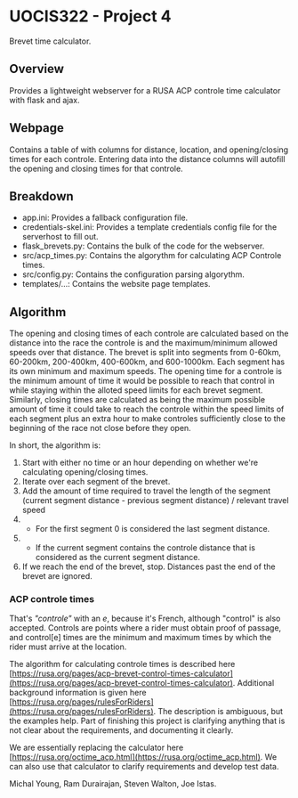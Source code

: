 # UOCIS322 - Project 4 #
Brevet time calculator.

## Overview

Provides a lightweight webserver for a RUSA ACP controle time calculator with flask and ajax.

## Webpage

Contains a table of with columns for distance, location, and opening/closing times for each controle.
Entering data into the distance columns will autofill the opening and closing times for that controle.

## Breakdown

- app.ini: Provides a fallback configuration file.
- credentials-skel.ini: Provides a template credentials config file for the serverhost to fill out.
- flask_brevets.py: Contains the bulk of the code for the webserver.
- src/acp_times.py: Contains the algorythm for calculating ACP Controle times.
- src/config.py: Contains the configuration parsing algorythm.
- templates/...: Contains the website page templates.

## Algorithm

The opening and closing times of each controle are calculated based on the distance into the race the controle is and the maximum/minimum allowed speeds over that distance. The brevet is split into segments from 0-60km, 60-200km, 200-400km, 400-600km, and 600-1000km. Each segment has its own minimum and maximum speeds. The opening time for a controle is the minimum amount of time it would be possible to reach that control in while staying within the alloted speed limits for each brevet segment. Similarly, closing times are calculated as being the maximum possible amount of time it could take to reach the controle within the speed limits of each segment plus an extra hour to make controles sufficiently close to the beginning of the race not close before they open.

In short, the algorithm is:
1. Start with either no time or an hour depending on whether we're calculating opening/closing times.
2. Iterate over each segment of the brevet.
3. Add the amount of time required to travel the length of the segment (current segment distance - previous segment distance) / relevant travel speed
3. - For the first segment 0 is considered the last segment distance.
3. - If the current segment contains the controle distance that is considered as the current segment distance.
4. If we reach the end of the brevet, stop. Distances past the end of the brevet are ignored.

### ACP controle times

That's *"controle"* with an *e*, because it's French, although "control" is also accepted. Controls are points where a rider must obtain proof of passage, and control[e] times are the minimum and maximum times by which the rider must arrive at the location.

The algorithm for calculating controle times is described here [https://rusa.org/pages/acp-brevet-control-times-calculator](https://rusa.org/pages/acp-brevet-control-times-calculator). Additional background information is given here [https://rusa.org/pages/rulesForRiders](https://rusa.org/pages/rulesForRiders). The description is ambiguous, but the examples help. Part of finishing this project is clarifying anything that is not clear about the requirements, and documenting it clearly.  

We are essentially replacing the calculator here [https://rusa.org/octime_acp.html](https://rusa.org/octime_acp.html). We can also use that calculator to clarify requirements and develop test data.  

Michal Young, Ram Durairajan, Steven Walton, Joe Istas.
